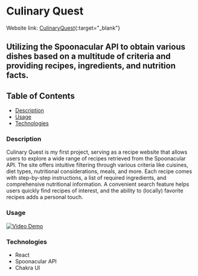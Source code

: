 # Culinary Quest

Website link:
[CulinaryQuest](https://6543d041daa3b316374267b6--earnest-unicorn-dc17a8.netlify.app/){:target="\_blank"}

## Utilizing the Spoonacular API to obtain various dishes based on a multitude of criteria and providing recipes, ingredients, and nutrition facts.

## Table of Contents

- [Description](#description)
- [Usage](#usage)
- [Technologies](#technologies)

### Description

Culinary Quest is my first project, serving as a recipe website that allows users to explore a wide range of recipes retrieved from the Spoonacular API. The site offers intuitive filtering through various criteria like cuisines, diet types, nutritional considerations, meals, and more. Each recipe comes with step-by-step instructions, a list of required ingredients, and comprehensive nutritional information. A convenient search feature helps users quickly find recipes of interest, and the ability to (locally) favorite recipes adds a personal touch.

### Usage

[![Video Demo](https://img.youtube.com/vi/pjeq0Pcm_-g/0.jpg)](https://www.youtube.com/watch?v=pjeq0Pcm_-g)

### Technologies

- React
- Spoonacular API
- Chakra UI

